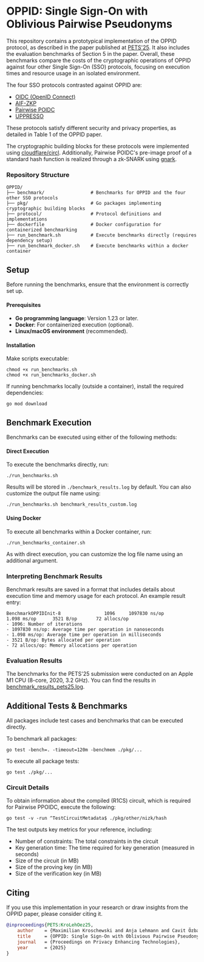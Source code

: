 # OPPID: Single Sign-On with Oblivious Pairwise Pseudonyms

This repository contains a prototypical implementation of the OPPID protocol, as described in the paper published at [PETS'25](https://petsymposium.org/2025/paperlist.php).
It also includes the evaluation benchmarks of Section 5 in the paper. Overall, these benchmarks compare the costs of the 
cryptographic operations of OPPID against four other Single Sign-On (SSO) protocols, focusing on execution times and 
resource usage in an isolated environment.

The four SSO protocols contrasted against OPPID are:
- [OIDC (OpenID Connect)](https://openid.net/specs/openid-connect-core-1_0.html)
- [AIF-ZKP](https://petsymposium.org/popets/2023/popets-2023-0100.php)
- [Pairwise POIDC](https://dl.acm.org/doi/10.1145/3320269.3384724)
- [UPPRESSO](https://arxiv.org/pdf/2110.10396)

These protocols satisfy different security and privacy properties, as detailed in Table 1 of the OPPID paper.

The cryptographic building blocks for these protocols were implemented using [cloudflare/circl](https://github.com/cloudflare/circl).
Additionally, Pairwise POIDC's pre-image proof of a standard hash function is realized through a zk-SNARK using [gnark](https://github.com/Consensys/gnark).

### Repository Structure

```text
OPPID/
├── benchmark/                 # Benchmarks for OPPID and the four other SSO protocols
├── pkg/                       # Go packages implementing cryptographic building blocks
├── protocol/                  # Protocol definitions and implementations
├── dockerfile                 # Docker configuration for containerized benchmarking
├── run_benchmark.sh           # Execute benchmarks directly (requires dependency setup)
├── run_benchmark_docker.sh    # Execute benchmarks within a docker container
```

## Setup

Before running the benchmarks, ensure that the environment is correctly set up.

#### Prerequisites
- **Go programming language**: Version 1.23 or later.
- **Docker**: For containerized execution (optional).
- **Linux/macOS environment** (recommended).

#### Installation

Make scripts executable:
```shell
chmod +x run_benchmarks.sh
chmod +x run_benchmarks_docker.sh
```

If running benchmarks locally (outside a container), install the required dependencies:
```shell
go mod download
```

## Benchmark Execution

Benchmarks can be executed using either of the following methods:

#### Direct Execution

To execute the benchmarks directly, run:
```shell
./run_benchmarks.sh
```

Results will be stored in `./benchmark_results.log` by default. You can also customize the output file name using:
```shell
./run_benchmarks.sh benchmark_results_custom.log
```

#### Using Docker

To execute all benchmarks within a Docker container, run:
```shell
./run_benchmarks_container.sh
```

As with direct execution, you can customize the log file name using an additional argument.

### Interpreting Benchmark Results

Benchmark results are saved in a format that includes details about execution time and memory usage for each protocol.
An example result entry:
```text
BenchmarkOPPIDInit-8                1096     1097830 ns/op           1.098 ms/op      3521 B/op       72 allocs/op
- 1096: Number of iterations
- 1097830 ns/op: Average time per operation in nanoseconds
- 1.098 ms/op: Average time per operation in milliseconds
- 3521 B/op: Bytes allocated per operation
- 72 allocs/op: Memory allocations per operation
```

### Evaluation Results

The benchmarks for the PETS'25 submission were conducted on an Apple M1 CPU (8-core, 2020, 3.2 GHz).
You can find the results in [benchmark_results_pets25.log](benchmark_results_pets25.log).

## Additional Tests & Benchmarks

All packages include test cases and benchmarks that can be executed directly.

To benchmark all packages:
```shell
go test -bench=. -timeout=120m -benchmem ./pkg/...
```

To execute all package tests:
```shell
go test ./pkg/...
```

### Circuit Details

To obtain information about the compiled (R1CS) circuit, which is required for Pairwise PPOIDC, execute the following:
```shell
go test -v -run ^TestCircuitMetadata$ ./pkg/other/nizk/hash
```
The test outputs key metrics for your reference, including:
- Number of constraints: The total constraints in the circuit
- Key generation time: The time required for key generation (measured in seconds)
- Size of the circuit (in MB)
- Size of the proving key (in MB)
- Size of the verification key (in MB)

## Citing

If you use this implementation in your research or draw insights from the OPPID paper, please consider citing it.
```bib
@inproceedings{PETS:KroLehOez25,
    author    = {Maximilian Kroschewski and Anja Lehmann and Cavit Özbay},
    title     = {OPPID: Single Sign-On with Oblivious Pairwise Pseudonyms},
    journal   = {Proceedings on Privacy Enhancing Technologies},
    year      = {2025}
}
```
